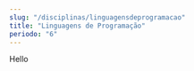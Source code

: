 ```yaml
---
slug: "/disciplinas/linguagensdeprogramacao"
title: "Linguagens de Programação"
periodo: "6"
---
```


Hello
